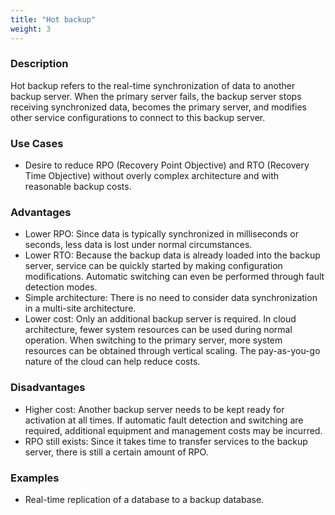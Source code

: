 ```yaml
---
title: "Hot backup"
weight: 3
---
```


### **Description**

Hot backup refers to the real-time synchronization of data to another backup server. When the primary server fails, the backup server stops receiving synchronized data, becomes the primary server, and modifies other service configurations to connect to this backup server.

### **Use Cases**

- Desire to reduce RPO (Recovery Point Objective) and RTO (Recovery Time Objective) without overly complex architecture and with reasonable backup costs.

### **Advantages**

- Lower RPO: Since data is typically synchronized in milliseconds or seconds, less data is lost under normal circumstances.
- Lower RTO: Because the backup data is already loaded into the backup server, service can be quickly started by making configuration modifications. Automatic switching can even be performed through fault detection modes.
- Simple architecture: There is no need to consider data synchronization in a multi-site architecture.
- Lower cost: Only an additional backup server is required. In cloud architecture, fewer system resources can be used during normal operation. When switching to the primary server, more system resources can be obtained through vertical scaling. The pay-as-you-go nature of the cloud can help reduce costs.

### **Disadvantages**

- Higher cost: Another backup server needs to be kept ready for activation at all times. If automatic fault detection and switching are required, additional equipment and management costs may be incurred.
- RPO still exists: Since it takes time to transfer services to the backup server, there is still a certain amount of RPO.

### **Examples**

- Real-time replication of a database to a backup database.